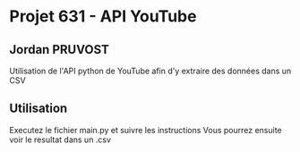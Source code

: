 # Projet 631 - API YouTube
## Jordan PRUVOST
Utilisation de l'API python de YouTube afin d'y extraire des données dans un CSV

## Utilisation
Executez le fichier main.py et suivre les instructions
Vous pourrez ensuite voir le resultat dans un .csv
